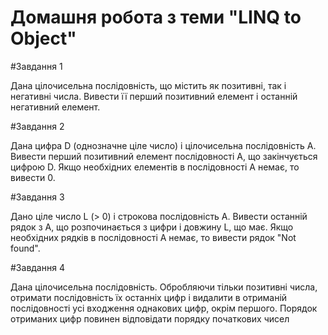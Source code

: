 # Домашня робота з теми "LINQ to Object"

#Завдання 1

Дана цілочисельна послідовність, що містить як
позитивні, так і негативні числа. Вивести її перший
позитивний елемент і останній негативний елемент.

#Завдання 2

Дана цифра D (однозначне ціле число) і
цілочисельна послідовність A. Вивести перший
позитивний елемент послідовності A, що закінчується
цифрою D. Якщо необхідних елементів в послідовності
A немає, то вивести 0.

#Завдання 3

Дано ціле число L (> 0) і строкова послідовність A.
Вивести останній рядок з A, що розпочинається з
цифри і довжину L, що має. Якщо необхідних рядків в
послідовності A немає, то вивести рядок "Not found".

#Завдання 4

Дана цілочисельна послідовність. Обробляючи
тільки позитивні числа, отримати послідовність їх
останніх цифр і видалити в отриманій послідовності
усі входження однакових цифр, окрім першого.
Порядок отриманих цифр повинен відповідати
порядку початкових чисел
